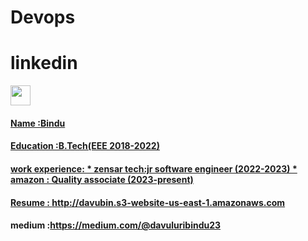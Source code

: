 # Devops
# linkedin

<p align="left"><a href="https://www.linkedin.com/in/bindu-davuluri-875633190/" target="_blank" rel="noreferrer"> <picture> <source media="(prefers-color-scheme: dark)" srcset="https://raw.githubusercontent.com/danielcranney/readme-generator/main/public/icons/socials/linkedin-dark.svg" /> <source media="(prefers-color-scheme: light)" srcset="https://raw.githubusercontent.com/danielcranney/readme-generator/main/public/icons/socials/linkedin.svg" /> <img src="https://raw.githubusercontent.com/danielcranney/readme-generator/main/public/icons/socials/linkedin.svg" width="32" height="32" /> </picture> </p>
  
#### Name :Bindu
#### Education :B.Tech(EEE 2018-2022)
#### work experience: * zensar tech:jr software engineer (2022-2023) * amazon : Quality associate (2023-present)
#### Resume : http://davubin.s3-website-us-east-1.amazonaws.com
#### medium :https://medium.com/@davuluribindu23
